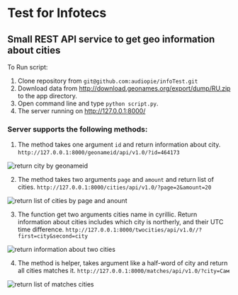 # Test for Infotecs #

## Small REST API service to get geo information about cities ##

To Run script:

1. Clone repository from `git@github.com:audiopie/infoTest.git`
2. Download data from http://download.geonames.org/export/dump/RU.zip to the app directory.
3. Open command line and  type `python script.py`. 
4. The server running on http://127.0.0.1:8000/ 

### Server supports the following methods: ###

1. The method takes one argument `id` and return information about city. 
`http://127.0.0.1:8000/geonameid/api/v1.0/?id=464173`

![return city by geonameid](https://yadi.sk/i/q_GRm2sdAdSumg) 

2. The method takes two arguments `page` and `amount` and return list of cities. 
`http://127.0.0.1:8000/cities/api/v1.0/?page=2&amount=20`

![return list of cities by page and anount](https://yadi.sk/i/I30HVPwCl6rgUQ) 

3. The function get two arguments cities name in cyrillic. Return information about cities includes which city is northerly, and their UTC time difference.
`http://127.0.0.1:8000/twocities/api/v1.0//?first=city&second=city`

![return information about two cities](https://yadi.sk/i/R0dyKR6P6laJwg)

4. The method is helper, takes argument like a half-word of city and return all cities matches it.
`http://127.0.0.1:8000/matches/api/v1.0/?city=Сам`

![return list of matches cities](https://yadi.sk/i/PgKNzT3qjq2pZw)